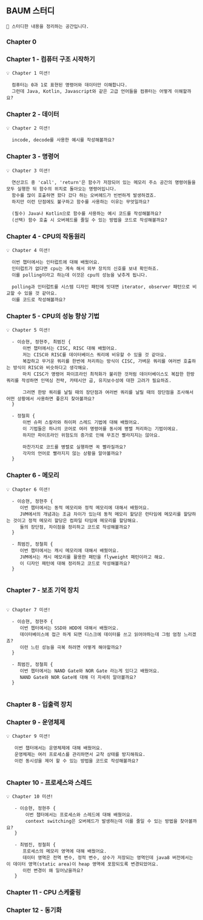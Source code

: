## BAUM 스터디

```
👋 스터디한 내용을 정리하는 공간입니다.
```

### Chapter 0

### Chapter 1 - 컴퓨터 구조 시작하기

```
💡 Chapter 1 미션!

  컴퓨터는 0과 1로 표현된 명령어와 데이터만 이해합니다.
  그런데 Java, Kotlin, Javascript와 같은 고급 언어들을 컴퓨터는 어떻게 이해할까요?
```

### Chapter 2 - 데이터

```
💡 Chapter 2 미션!

  incode, decode를 사용한 예시를 작성해볼까요?
```

### Chapter 3 - 명령어

```
💡 Chapter 3 미션!

  연산코드 중 'call', 'return'은 함수가 저장되어 있는 메모리 주소 공간의 명령어들을 모두 실행한 뒤 함수의 위치로 돌아오는 명령어입니다.
  함수를 많이 호출하면 왔다 갔다 하는 오버헤드가 빈번하게 발생하겠죠.
  하지만 이런 단점에도 불구하고 함수를 사용하는 이유는 무엇일까요?
  
  (필수) Java나 Kotlin으로 함수를 사용하는 예시 코드를 작성해볼까요? 
  (선택) 함수 호출 시 오버헤드를 줄일 수 있는 방법을 코드로 작성해볼까요? 
```

### Chapter 4 - CPU의 작동원리

```
💡 Chapter 4 미션!

  이번 챕터에서는 인터럽트에 대해 배웠어요. 
  인터럽트가 없다면 cpu는 계속 해서 외부 장치의 신호를 보내 확인하죠.
  이를 polling이라고 하는데 이것은 cpu의 성능을 낮추게 됩니다.
  
  polling과 인터럽트를 시스템 디자인 패턴에 빗대면 iterator, observer 패턴으로 비교할 수 있을 것 같아요.
  이를 코드로 작성해볼까요?
```

### Chapter 5 - CPU의 성능 향상 기법
```
💡 Chapter 5 미션!

  - 이승현, 정현주, 최범진 {
      이번 챕터에서는 CISC, RISC 대해 배웠어요.
      저는 CISC와 RISC를 데이터베이스 쿼리에 비유할 수 있을 것 같아요.
      복잡하고 무거운 쿼리를 한번에 처리하는 방식이 CISC, 가벼운 쿼리를 여러번 호출하는 방식이 RISC와 비슷하다고 생각해요.
      마치 CISC가 명령어 파이프라인 최적화가 불리한 것처럼 데이터베이스도 복잡한 한방 쿼리를 작성하면 인덱싱 전략, 카테시안 곱, 유지보수성에 대한 고려가 필요하죠.
    
      그러면 한방 쿼리를 날릴 때의 장단점과 여러번 쿼리를 날릴 때의 장단점을 조사해서 어떤 상황에서 사용하면 좋은지 찾아볼까요?
  }
  
  - 정철희 {
      이번 슈퍼 스칼라와 하이퍼 스레드 기법에 대해 배웠어요.
      이 기법들은 하나의 코어로 여러 명령어를 동시에 병렬 처리하는 기법이에요.
      하지만 파이프라인 위험도의 증가로 인해 무조건 빨라지지는 않아요.
      
      마찬가지로 코드를 병렬로 실행하면 꼭 빨라질까요?
      각자의 언어로 빨라지지 않는 상황을 알아볼까요?
  }
```

### Chapter 6 - 메모리

``` 
💡 Chapter 6 미션!

  - 이승현, 정현주 {
     이번 챕터에서는 동적 메모리와 정적 메모리에 대해서 배웠어요.
     JVM에서의 개념과는 조금 차이가 있는데 동적 메모리 할당은 런타임에 메모리를 할당하는 것이고 정적 메모리 할당은 컴파일 타임에 메모리를 할당해요.
     둘의 장단점, 차이점을 정리하고 코드로 작성해볼까요?
  }
  
  - 최범진, 정철희 {
     이번 챕터에서는 캐시 메모리에 대해서 배웠어요.
     JVM에서는 캐시 메모리를 활용한 패턴을 flyweight 패턴이라고 해요.
     이 디자인 패턴에 대해 정리하고 코드로 작성해볼까요?
  }
  
```

### Chapter 7 - 보조 기억 장치

```

💡 Chapter 7 미션!
  
  - 이승현, 정현주 {
     이번 챕터에서는 SSD와 HDD에 대해서 배웠어요.
     데이터베이스에 접근 하게 되면 디스크에 데이터를 쓰고 읽어야하는데 그럼 엄청 느리겠죠?
     이런 느린 성능을 극복 하려면 어떻게 해야할까요?
  }
  
  - 최범진, 정철희 {
     이번 챕터에서는 NAND Gate와 NOR Gate 라는게 있다고 배웠어요.
     NAND Gate와 NOR Gate에 대해 더 자세히 알아볼까요?
  }
  
```

### Chapter 8 - 입출력 장치

### Chapter 9 - 운영체제

```
💡 Chapter 9 미션!

   이번 챕터에서는 운영체제에 대해 배웠어요.
   운영체제는 여러 프로세스를 관리하면서 교착 상태를 방지해줘요.
   이런 동시성을 제어 할 수 있는 방법을 코드로 작성해볼까요?  
    
```

### Chapter 10 - 프로세스와 스레드

```
💡 Chapter 10 미션!

   - 이승현, 정현주 {
       이번 챕터에서는 프로세스와 스레드에 대해 배웠어요.
       context switching은 오버헤드가 발생하는데 이를 줄일 수 있는 방법을 찾아볼까요?
   }
   
   - 최범진, 정철희 {
      프로세스의 메모리 영역에 대해 배웠어요.
      데이터 영역은 전역 변수, 정적 변수, 상수가 저장되는 영역인데 java8 버전에서는 이 데이터 영역(static area)이 heap 영역에 포함되도록 변경되었어요.
      이런 변경이 왜 일어났을까요?
   }
```

### Chapter 11 - CPU 스케줄링

### Chapter 12 - 동기화

